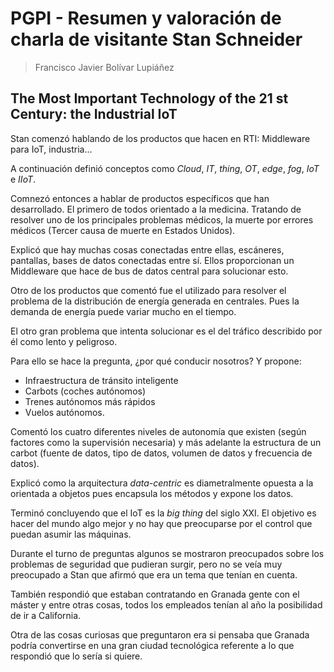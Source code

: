 # PGPI - Resumen y valoración de charla de visitante Stan Schneider

> Francisco Javier Bolívar Lupiáñez

## The Most Important Technology of the 21 st Century: the Industrial IoT

Stan comenzó hablando de los productos que hacen en RTI: Middleware para IoT, industria...

A continuación definió conceptos como *Cloud*, *IT*, *thing*, *OT*, *edge*, *fog*, *IoT* e *IIoT*.

Comnezó entonces a hablar de productos específicos que han desarrollado. El primero de todos orientado a la medicina. Tratando de resolver uno de los principales problemas médicos, la muerte por errores médicos (Tercer causa de muerte en Estados Unidos).

Explicó que hay muchas cosas conectadas entre ellas, escáneres, pantallas, bases de datos conectadas entre sí. Ellos proporcionan un Middleware que hace de bus de datos central para solucionar esto.

Otro de los productos que comentó fue el utilizado para resolver el problema de la distribución de energía generada en centrales. Pues la demanda de energía puede variar mucho en el tiempo.

El otro gran problema que intenta solucionar es el del tráfico describido por él como lento y peligroso.

Para ello se hace la pregunta, ¿por qué conducir nosotros? Y propone:
* Infraestructura de tránsito inteligente
* Carbots (coches autónomos)
* Trenes autónomos más rápidos
* Vuelos autónomos.

Comentó los cuatro diferentes niveles de autonomía que existen (según factores como la supervisión necesaria) y más adelante la estructura de un carbot (fuente de datos, tipo de datos, volumen de datos y frecuencia de datos).

Explicó como la arquitectura *data-centric* es diametralmente opuesta a la orientada a objetos pues encapsula los métodos y expone los datos.

Terminó concluyendo que el IoT es la *big thing* del siglo XXI. El objetivo es hacer del mundo algo mejor y no hay que preocuparse por el control que puedan asumir las máquinas.

Durante el turno de preguntas algunos se mostraron preocupados sobre los problemas de seguridad que pudieran surgir, pero no se veía muy preocupado a Stan que afirmó que era un tema que tenían en cuenta.

También respondió que estaban contratando en Granada gente con el máster y entre otras cosas, todos los empleados tenían al año la posibilidad de ir a California.

Otra de las cosas curiosas que preguntaron era si pensaba que Granada podría convertirse en una gran ciudad tecnológica referente a lo que respondió que lo sería si quiere.
